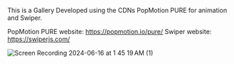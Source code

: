 This is a Gallery Developed using the CDNs PopMotion PURE for animation and Swiper.

PopMotion PURE website: https://popmotion.io/pure/
Swiper website: https://swiperjs.com/

![Screen Recording 2024-06-16 at 1 45 19 AM (1)](https://github.com/josgar14/image-gallery-cdn/assets/42749669/054e947f-b0ed-470d-b99a-2666ca024d9e)
